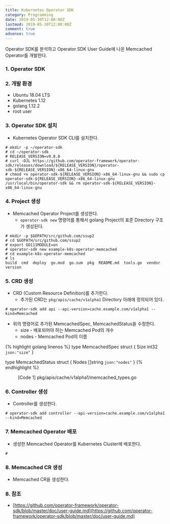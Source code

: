 ```yaml
---
title: Kubernetes Operator SDK
category: Programming
date: 2019-05-30T12:00:00Z
lastmod: 2019-05-30T12:00:00Z
comment: true
adsense: true
---
```


Operator SDK를 분석하고 Operator SDK User Guide에 나온 Memcached Operator를 개발한다. 

### 1. Operator SDK

### 2. 개발 환경

* Ubuntu 18.04 LTS
* Kubernetes 1.12
* golang 1.12.2
* root user

### 3. Operator SDK 설치

* Kubernetes Operator SDK CLI를 설치한다.

~~~
# mkdir -p ~/operator-sdk
# cd ~/operator-sdk
# RELEASE_VERSION=v0.8.0
# curl -OJL https://github.com/operator-framework/operator-sdk/releases/download/${RELEASE_VERSION}/operator-sdk-${RELEASE_VERSION}-x86_64-linux-gnu
# chmod +x operator-sdk-${RELEASE_VERSION}-x86_64-linux-gnu && sudo cp operator-sdk-${RELEASE_VERSION}-x86_64-linux-gnu /usr/local/bin/operator-sdk && rm operator-sdk-${RELEASE_VERSION}-x86_64-linux-gnu
~~~

### 4. Project 생성

* Memcached Operator Project를 생성한다.
  * `operator-sdk new` 명령어를 통해서 golang Project의 표준 Directory 구조가 생성된다.

~~~
# mkdir -p $GOPATH/src/github.com/ssup2 
# cd $GOPATH/src/github.com/ssup2
# export GO111MODULE=on
# operator-sdk new example-k8s-operator-memcached 
# cd example-k8s-operator-memcached
# ls 
build  cmd  deploy  go.mod  go.sum  pkg  README.md  tools.go  vendor  version
~~~

### 5. CRD 생성

* CRD (Custom Resource Definition)를 추가한다.
  * 추가된 CRD는 `pkg/apis/cache/v1alpha1` Directory 아래에 정의되어 있다.

~~~
# operator-sdk add api --api-version=cache.example.com/v1alpha1 --kind=Memcached
~~~

* 위의 명령어로 추가된 MemcachedSpec, MemcachedStatus을 수정한다.
  * size - 배포되어야 하는 Memcached Pod의 개수
  * nodes - Memcached Pod의 이름

{% highlight golang linenos %}
type MemcachedSpec struct {
	Size int32 `json:"size"`
}

type MemcachedStatus struct {
	Nodes []string `json:"nodes"`
}
{% endhighlight %}
<figure>
<figcaption class="caption">[Code 1] pkg/apis/cache/v1alpha1/memcached_types.go</figcaption>
</figure>

### 6. Controller 생성

* Controller를 생성한다.

~~~
# operator-sdk add controller --api-version=cache.example.com/v1alpha1 --kind=Memcached
~~~

### 7. Memcached Operator 배포

* 생성한 Memcached Operator를 Kubernetes Cluster에 배포한다.

~~~
# 
~~~

### 8. Memcached CR 생성

* Memcached CR을 생성한다.

### 8. 참조

* [https://github.com/operator-framework/operator-sdk/blob/master/doc/user-guide.md](https://github.com/operator-framework/operator-sdk/blob/master/doc/user-guide.md)
